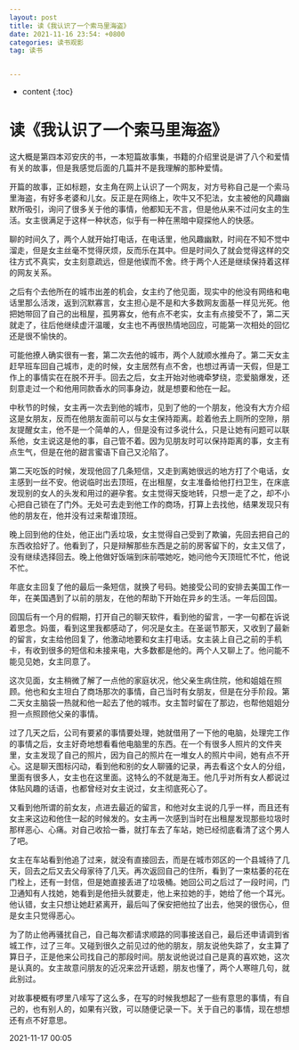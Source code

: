 ```yaml
---
layout: post
title: 读《我认识了一个索马里海盗》
date: 2021-11-16 23:54: +0800
categories: 读书观影
tag: 读书


---
```


* content
{:toc}


# 读《我认识了一个索马里海盗》

这大概是第四本邓安庆的书，一本短篇故事集，书籍的介绍里说是讲了八个和爱情有关的故事，但是我感觉后面的几篇并不是我理解的那种爱情。

开篇的故事，正如标题，女主角在网上认识了一个网友，对方号称自己是一个索马里海盗，有好多老婆和儿女。反正是在网络上，吹牛又不犯法，女主被他的风趣幽默所吸引，询问了很多关于他的事情，他都知无不言，但是他从来不过问女主的生活。女主很满足于这样一种状态，似乎有一种在黑暗中窥探他人的快感。

聊的时间久了，两个人就开始打电话，在电话里，他风趣幽默，时间在不知不觉中溜走，但是女主丝毫不觉得厌烦，反而乐在其中。但是时间久了就会觉得这样的交往方式不真实，女主刻意疏远，但是他锲而不舍。终于两个人还是继续保持着这样的网友关系。

之后有个去他所在的城市出差的机会，女主约了他见面，现实中的他没有网络和电话里那么活泼，返到沉默寡言，女主担心是不是和大多数网友面基一样见光死。他把她带回了自己的出租屋，孤男寡女，他有点不老实，女主有点接受不了，第二天就走了，往后他继续虚汗温暖，女主也不再很热情地回应，可能第一次相处的回忆还是很不愉快的。

可能他撩人确实很有一套，第二次去他的城市，两个人就顺水推舟了。第二天女主赶早班车回自己城市，走的时候，女主居然有点不舍，也想过再请一天假，但是工作上的事情实在在脱不开手。回去之后，女主开始对他魂牵梦绕，恋爱脑爆发，还刻意走过一个和他用同款香水的同事身边，就是想要和他在一起。

中秋节的时候，女主再一次去到他的城市，见到了他的一个朋友，他没有大方介绍这是女朋友，反而在他朋友面前可以与女主保持距离。趁着他去上厕所的空隙，朋友提醒女主，他不是一个简单的人，但是没有过多说什么，只是让她有问题可以联系他，女主说这是他的事，自己管不着。因为见朋友时可以保持距离的事，女主有点生气，但是在他的甜言蜜语下自己又沦陷了。

第二天吃饭的时候，发现他回了几条短信，又走到离她很远的地方打了个电话，女主感到一丝不安。他说临时出去顶班，在出租屋，女主准备给他打扫卫生，在床底发现别的女人的头发和用过的避孕套。女主觉得天旋地转，只想一走了之，却不小心把自己锁在了门外。无处可去走到他工作的商场，打算上去找他，结果发现只有他的朋友在，他并没有过来帮谁顶班。

晚上回到他的住处，他正出门丢垃圾，女主觉得自己受到了欺骗，先回去把自己的东西收拾好了。他看到了，只是辩解那些东西是之前的房客留下的，女主又信了，没有继续选择回去。晚上他做好饭端到床前喂她吃，她问他今天顶班忙不忙，他说不忙。

年底女主回复了他的最后一条短信，就换了号码。她接受公司的安排去美国工作一年，在美国遇到了以前的朋友，在他的帮助下开始在异乡的生活。一年后回国。

回国后有一个月的假期，打开自己的聊天软件，看到他的留言，一字一句都在诉说着思念。妈蛋，看到这里我都感动了，何况是女主。在圣诞节那天，又收到了最新的留言，女主给他回复了，他激动地要和女主打电话。女主装上自己之前的手机卡，有收到很多的短信和未接来电，大多数都是他的。两个人又聊上了。他问能不能见见她，女主同意了。

这次见面，女主稍微了解了一点他的家庭状况，他父亲生病住院，他和姐姐在照顾。他也和女主坦白了商场那次的事情，自己当时有女朋友，但是在分手阶段。第二天女主脑袋一热就和他一起去了他的城市。女主暂时留在了那边，也帮他姐姐分担一点照顾他父亲的事情。

过了几天之后，公司有要紧的事情要处理，她就借用了一下他的电脑，处理完工作的事情之后，女主好奇地想看看他电脑里的东西。在一个有很多人照片的文件夹里，女主发现了自己的照片，因为自己的照片在一堆女人的照片中间，她有点不开心。这是聊天图标闪动，看到他和别的女人聊骚的记录，再去看这个女人的分组，里面有很多人，女主也在这里面。这特么的不就是海王。他几乎对所有女人都说过体贴风趣的话语，也都曾经对女主说过，女主彻底死心了。

又看到他所谓的前女友，点进去最近的留言，和他对女主说的几乎一样，而且还有女主来这边和他住一起的时候发的。女主再一次感到当时在出租屋发现那些垃圾时那样恶心、心痛。对自己收拾一番，就打车去了车站，她已经彻底看清了这个男人了吧。

女主在车站看到他追了过来，就没有直接回去，而是在城市郊区的一个县城待了几天，回去之后又去父母家待了几天。再次返回自己的住所，看到了一束枯萎的花在门栓上，还有一封信，但是她直接丢进了垃圾桶。她回公司之后过了一段时间，门卫通知有人找她，她看到是他扭头就要走，他上来拉她的手，她给了他一个耳光。他认错，女主只想让她赶紧离开，最后叫了保安把他拉了出去，他哭的很伤心，但是女主只觉得恶心。

为了防止他再骚扰自己，自己每次都请求顺路的同事接送自己，最后还申请调到省城工作，过了三年。又碰到很久之前见过的他的朋友，朋友说他失踪了，女主算了算日子，正是他来公司找自己的那段时间。朋友说他说过自己是真的喜欢她，这次是认真的。女主故意问朋友的近况来岔开话题，朋友也懂了，两个人寒暄几句，就此别过。

对故事梗概有啰里八嗦写了这么多，在写的时候我想起了一些有意思的事情，有自己的，也有别人的，如果有兴致，可以随便记录一下。关于自己的事情，现在想想还有点不好意思。

2021-11-17 00:05